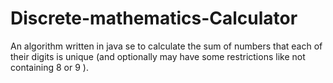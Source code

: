 # Discrete-mathematics-Calculator
An algorithm written in java se to calculate the sum of numbers that each of their digits is unique (and optionally may have some restrictions like not containing 8 or 9 ).
